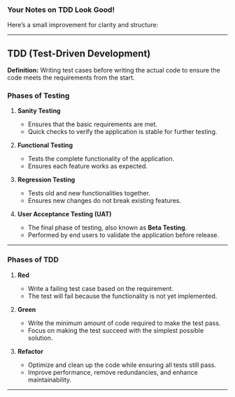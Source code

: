 ### **Your Notes on TDD Look Good!**  
Here’s a small improvement for clarity and structure:

---

## **TDD (Test-Driven Development)**
**Definition:** Writing test cases before writing the actual code to ensure the code meets the requirements from the start.

### **Phases of Testing**
1. **Sanity Testing**  
   - Ensures that the basic requirements are met.
   - Quick checks to verify the application is stable for further testing.

2. **Functional Testing**  
   - Tests the complete functionality of the application.
   - Ensures each feature works as expected.

3. **Regression Testing**  
   - Tests old and new functionalities together.
   - Ensures new changes do not break existing features.

4. **User Acceptance Testing (UAT)**  
   - The final phase of testing, also known as **Beta Testing**.
   - Performed by end users to validate the application before release.

---

### **Phases of TDD**
1. **Red**  
   - Write a failing test case based on the requirement.
   - The test will fail because the functionality is not yet implemented.

2. **Green**  
   - Write the minimum amount of code required to make the test pass.
   - Focus on making the test succeed with the simplest possible solution.

3. **Refactor**  
   - Optimize and clean up the code while ensuring all tests still pass.
   - Improve performance, remove redundancies, and enhance maintainability.

---
